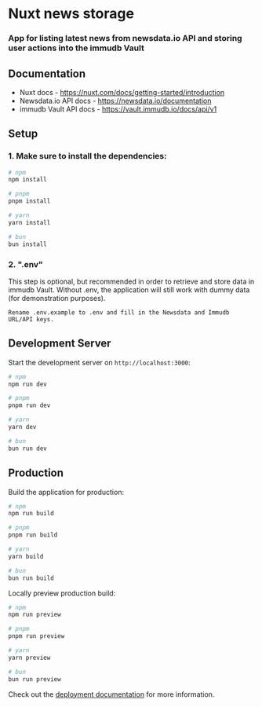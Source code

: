 # Nuxt news storage

### App for listing latest news from newsdata.io API and storing user actions into the immudb Vault

## Documentation

- Nuxt docs - https://nuxt.com/docs/getting-started/introduction
- Newsdata.io API docs - https://newsdata.io/documentation
- immudb Vault API docs - https://vault.immudb.io/docs/api/v1

## Setup

### 1. Make sure to install the dependencies:

```bash
# npm
npm install

# pnpm
pnpm install

# yarn
yarn install

# bun
bun install
```

### 2. ".env"
This step is optional, but recommended in order to retrieve and store data in immudb Vault. Without .env, the application will still work with dummy data (for demonstration purposes). 
```
Rename .env.example to .env and fill in the Newsdata and Immudb URL/API keys.
```

## Development Server

Start the development server on `http://localhost:3000`:

```bash
# npm
npm run dev

# pnpm
pnpm run dev

# yarn
yarn dev

# bun
bun run dev
```

## Production

Build the application for production:

```bash
# npm
npm run build

# pnpm
pnpm run build

# yarn
yarn build

# bun
bun run build
```

Locally preview production build:

```bash
# npm
npm run preview

# pnpm
pnpm run preview

# yarn
yarn preview

# bun
bun run preview
```

Check out the [deployment documentation](https://nuxt.com/docs/getting-started/deployment) for more information.
